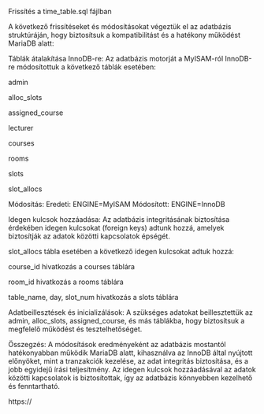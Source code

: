 Frissítés a time_table.sql fájlban

A következő frissítéseket és módosításokat végeztük el az adatbázis struktúráján, hogy biztosítsuk a kompatibilitást és a hatékony működést MariaDB alatt:

Táblák átalakítása InnoDB-re: Az adatbázis motorját a MyISAM-ról InnoDB-re módosítottuk a következő táblák esetében:

admin

alloc_slots

assigned_course

lecturer

courses

rooms

slots

slot_allocs

Módosítás: Eredeti: ENGINE=MyISAM Módosított: ENGINE=InnoDB

Idegen kulcsok hozzáadása: Az adatbázis integritásának biztosítása érdekében idegen kulcsokat (foreign keys) adtunk hozzá, amelyek biztosítják az adatok közötti kapcsolatok épségét.

slot_allocs tábla esetében a következő idegen kulcsokat adtuk hozzá:

course_id hivatkozás a courses táblára

room_id hivatkozás a rooms táblára

table_name, day, slot_num hivatkozás a slots táblára

Adatbeillesztések és inicializálások: A szükséges adatokat beillesztettük az admin, alloc_slots, assigned_course, és más táblákba, hogy biztosítsuk a megfelelő működést és tesztelhetőséget.

Összegzés: A módosítások eredményeként az adatbázis mostantól hatékonyabban működik MariaDB alatt, kihasználva az InnoDB által nyújtott előnyöket, mint a tranzakciók kezelése, az adat integritás biztosítása, és a jobb egyidejű írási teljesítmény. Az idegen kulcsok hozzáadásával az adatok közötti kapcsolatok is biztosítottak, így az adatbázis könnyebben kezelhető és fenntartható.

https://
